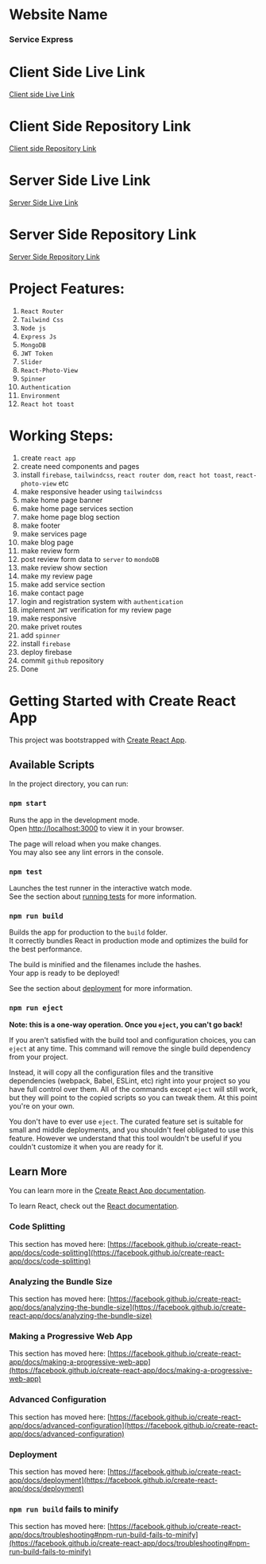 # Website Name
### Service Express

# Client Side Live Link
[Client side Live Link](https://assignment-11-39630.web.app)

# Client Side Repository Link
[Client side Repository Link](https://github.com/Porgramming-Hero-web-course/b6a11-service-review-client-side-freelancershijan)

# Server Side Live Link
[Server Side Live Link]( https://assignment-11-server-phi.vercel.app)

# Server Side Repository Link
[Server Side Repository Link]( https://github.com/Porgramming-Hero-web-course/b6a11-service-review-server-side-freelancershijan)


# Project Features:
1. `React Router`
2. `Tailwind Css`
3. `Node js`
4. `Express Js`
5. `MongoDB`
6. `JWT Token`
7. `Slider`
8. `React-Photo-View`
9. `Spinner`
10. `Authentication`
11. `Environment`
12. `React hot toast`


# Working Steps:

1. create `react app`
2. create need components and pages
3. install `firebase`, `tailwindcss`, `react router dom`, `react hot toast`, `react-photo-view` etc
4. make responsive header using `tailwindcss`
5. make home page banner
6. make home page services section
7. make home page blog section
8. make footer
9. make services page
10. make blog page
11. make review form
12. post review form data to `server` to `mondoDB`
13. make review show section
14. make my review page
15. make add service section
16. make contact page
17. login and registration system with `authentication`
18. implement `JWT` verification for my review page
19. make responsive
20. make privet routes
21. add `spinner`
22. install `firebase`
23. deploy firebase
24. commit `github` repository
25. Done






# Getting Started with Create React App

This project was bootstrapped with [Create React App](https://github.com/facebook/create-react-app).

## Available Scripts

In the project directory, you can run:

### `npm start`

Runs the app in the development mode.\
Open [http://localhost:3000](http://localhost:3000) to view it in your browser.

The page will reload when you make changes.\
You may also see any lint errors in the console.

### `npm test`

Launches the test runner in the interactive watch mode.\
See the section about [running tests](https://facebook.github.io/create-react-app/docs/running-tests) for more information.

### `npm run build`

Builds the app for production to the `build` folder.\
It correctly bundles React in production mode and optimizes the build for the best performance.

The build is minified and the filenames include the hashes.\
Your app is ready to be deployed!

See the section about [deployment](https://facebook.github.io/create-react-app/docs/deployment) for more information.

### `npm run eject`

**Note: this is a one-way operation. Once you `eject`, you can't go back!**

If you aren't satisfied with the build tool and configuration choices, you can `eject` at any time. This command will remove the single build dependency from your project.

Instead, it will copy all the configuration files and the transitive dependencies (webpack, Babel, ESLint, etc) right into your project so you have full control over them. All of the commands except `eject` will still work, but they will point to the copied scripts so you can tweak them. At this point you're on your own.

You don't have to ever use `eject`. The curated feature set is suitable for small and middle deployments, and you shouldn't feel obligated to use this feature. However we understand that this tool wouldn't be useful if you couldn't customize it when you are ready for it.

## Learn More

You can learn more in the [Create React App documentation](https://facebook.github.io/create-react-app/docs/getting-started).

To learn React, check out the [React documentation](https://reactjs.org/).

### Code Splitting

This section has moved here: [https://facebook.github.io/create-react-app/docs/code-splitting](https://facebook.github.io/create-react-app/docs/code-splitting)

### Analyzing the Bundle Size

This section has moved here: [https://facebook.github.io/create-react-app/docs/analyzing-the-bundle-size](https://facebook.github.io/create-react-app/docs/analyzing-the-bundle-size)

### Making a Progressive Web App

This section has moved here: [https://facebook.github.io/create-react-app/docs/making-a-progressive-web-app](https://facebook.github.io/create-react-app/docs/making-a-progressive-web-app)

### Advanced Configuration

This section has moved here: [https://facebook.github.io/create-react-app/docs/advanced-configuration](https://facebook.github.io/create-react-app/docs/advanced-configuration)

### Deployment

This section has moved here: [https://facebook.github.io/create-react-app/docs/deployment](https://facebook.github.io/create-react-app/docs/deployment)

### `npm run build` fails to minify

This section has moved here: [https://facebook.github.io/create-react-app/docs/troubleshooting#npm-run-build-fails-to-minify](https://facebook.github.io/create-react-app/docs/troubleshooting#npm-run-build-fails-to-minify)
